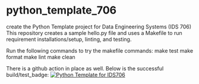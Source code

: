 # python_template_706
create the Python Template project for Data Engineering Systems (IDS 706)
This repository creates a sample hello.py file and uses a Makefile to run requirement installations/setup, linting, and testing. 

Run the following commands to try the makefile commands:
make test
make format
make lint
make clean

There is a github action in place as well. Below is the successful build/test_badge:
[![Python Template for IDS706](https://github.com/aeshagandhi/python_template_706/actions/workflows/main.yml/badge.svg)](https://github.com/aeshagandhi/python_template_706/actions/workflows/main.yml)
